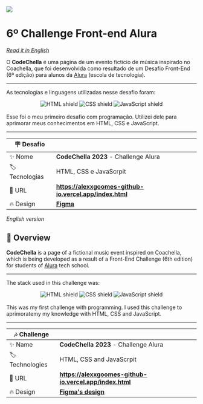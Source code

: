 <div id='top'>
  <a href="https://alexxgoomes-github-io.vercel.app/index.html"><img class="cabecalho__logo" src="https://cademeucodecodechella.vercel.app/assets/Logo1%202.svg"></a>

  <h1>6º Challenge Front-end Alura</h1>
</div>

_[Read it in English](#English)_

O **CodeChella** é uma página de um evento fictício de música inspirado no Coachella, que foi desenvolvida como resultado de um Desafio Front-End (6ª edição) para alunos da [Alura](https://www.alura.com.br) (escola de tecnologia).

---
As tecnologias e linguagens utilizadas nesse desafio foram:
<div align="center">
  <img src="https://img.shields.io/badge/HTML5-E34F26?style=for-the-badge&logo=html5&logoColor=white" alt="HTML shield">
  <img src="https://img.shields.io/badge/CSS3-1572B6?style=for-the-badge&logo=css3&logoColor=white" alt="CSS shield">
  <img src="https://img.shields.io/badge/JavaScript-F7DF1E?style=for-the-badge&logo=javascript&logoColor=black" alt="JavaScript shield">
</div>
<br>
Esse foi o meu primeiro desafio com programação. Utilizei dele para aprimorar meus conhecimentos em HTML, CSS e JavaScript.

---

| 🪧 Desafio |  |
| ------------- | - |
| ✨ Nome       | **CodeChella 2023** - Challenge Alura |
| 🏷️ Tecnologias | HTML, CSS e JavaScrpit |
| 🚀 URL         | **https://alexxgoomes-github-io.vercel.app/index.html** |
| 🔥 Design     | [**Figma**](https://www.figma.com/file/xHLPBeA2ujaXbBjHMK9xh7/CodeChella-%7C-Challenge-I---Front-end-2023) |

<div id="English">

_English version_

</div>

## 🔎 Overview

**CodeChella** is a page of a fictional music event inspired on Coachella, which is being developed as a result of a Front-End Challenge (6th edition) for students of [Alura](https://www.alura.com.br) tech school.

---
The stack used in this challenge was:
<div align="center">
  <img src="https://img.shields.io/badge/HTML5-E34F26?style=for-the-badge&logo=html5&logoColor=white" alt="HTML shield">
  <img src="https://img.shields.io/badge/CSS3-1572B6?style=for-the-badge&logo=css3&logoColor=white" alt="CSS shield">
  <img src="https://img.shields.io/badge/JavaScript-F7DF1E?style=for-the-badge&logo=javascript&logoColor=black" alt="JavaScript shield">
</div>
<br>
This was my first challenge with programming. I used this challenge to aprimoratemy my knowledge with HTML, CSS and JavaScript.

---

<!-- prettier-ignore -->
| 🎶 Challenge |  |
| ------------- | - |
| ✨ Name       | **CodeChella 2023** - Challenge Alura |
| 🏷️ Technologies | HTML, CSS and JavaScrpit |
| 🚀 URL         | **https://alexxgoomes-github-io.vercel.app/index.html** |
| 🔥 Design     | [**Figma's design**](https://www.figma.com/file/xHLPBeA2ujaXbBjHMK9xh7/CodeChella-%7C-Challenge-I---Front-end-2023) |
